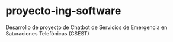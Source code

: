 # proyecto-ing-software
 Desarrollo de proyecto de Chatbot de Servicios de Emergencia en Saturaciones Telefónicas (CSEST)
